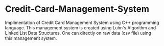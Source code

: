 # Credit-Card-Management-System
Implimentation of Credit Card Management System using C++ programming language. This management system is created using Luhn's Algorithm and Linked List Data Structures. One can directly on raw data (csv file) using this management system.
